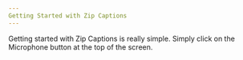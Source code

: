 ```yaml
---
Getting Started with Zip Captions
---
```


Getting started with Zip Captions is really simple. Simply click on the Microphone button at the top of the screen.
